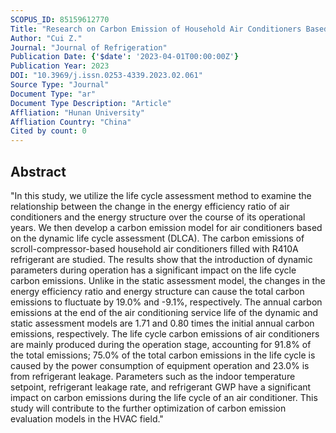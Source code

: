 ```yaml
---
SCOPUS_ID: 85159612770
Title: "Research on Carbon Emission of Household Air Conditioners Based on DLCA"
Author: "Cui Z."
Journal: "Journal of Refrigeration"
Publication Date: {'$date': '2023-04-01T00:00:00Z'}
Publication Year: 2023
DOI: "10.3969/j.issn.0253-4339.2023.02.061"
Source Type: "Journal"
Document Type: "ar"
Document Type Description: "Article"
Affliation: "Hunan University"
Affliation Country: "China"
Cited by count: 0
---
```


## Abstract
"In this study, we utilize the life cycle assessment method to examine the relationship between the change in the energy efficiency ratio of air conditioners and the energy structure over the course of its operational years. We then develop a carbon emission model for air conditioners based on the dynamic life cycle assessment (DLCA). The carbon emissions of scroll-compressor-based household air conditioners filled with R410A refrigerant are studied. The results show that the introduction of dynamic parameters during operation has a significant impact on the life cycle carbon emissions. Unlike in the static assessment model, the changes in the energy efficiency ratio and energy structure can cause the total carbon emissions to fluctuate by 19.0% and -9.1%, respectively. The annual carbon emissions at the end of the air conditioning service life of the dynamic and static assessment models are 1.71 and 0.80 times the initial annual carbon emissions, respectively. The life cycle carbon emissions of air conditioners are mainly produced during the operation stage, accounting for 91.8% of the total emissions; 75.0% of the total carbon emissions in the life cycle is caused by the power consumption of equipment operation and 23.0% is from refrigerant leakage. Parameters such as the indoor temperature setpoint, refrigerant leakage rate, and refrigerant GWP have a significant impact on carbon emissions during the life cycle of an air conditioner. This study will contribute to the further optimization of carbon emission evaluation models in the HVAC field."
